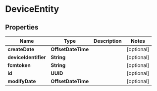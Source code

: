

# DeviceEntity


## Properties

Name | Type | Description | Notes
------------ | ------------- | ------------- | -------------
**createDate** | **OffsetDateTime** |  |  [optional]
**deviceIdentifier** | **String** |  |  [optional]
**fcmtoken** | **String** |  |  [optional]
**id** | **UUID** |  |  [optional]
**modifyDate** | **OffsetDateTime** |  |  [optional]



